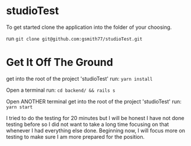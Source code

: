 # studioTest

To get started clone the application into the folder of your choosing.

run `git clone git@github.com:gsmith77/studioTest.git`

# Get It Off The Ground

get into the root of the project 'studioTest'
run:   `yarn install`
 
 
Open a terminal
run:   `cd backend/ && rails s`


Open ANOTHER terminal
get into the root of the project 'studioTest'
run:   `yarn start`

I tried to do the testing for 20 minutes but I will be honest I have not done testing before so I did not want to take a long time focusing
on that whenever I had everything else done. Beginning now, I will focus more on testing to make sure I am more prepared for the position.
